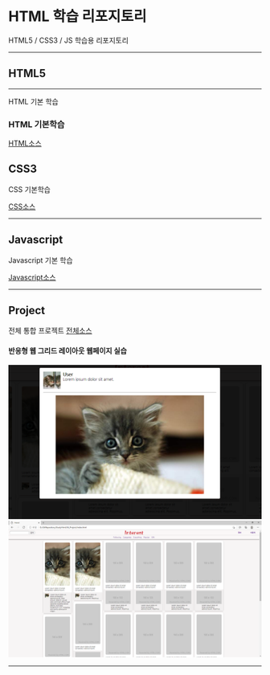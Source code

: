 # HTML 학습 리포지토리
HTML5 / CSS3 / JS 학습용 리포지토리


-----------------

## HTML5
----------------
HTML 기본 학습

### HTML 기본학습
[HTML소스](https://github.com/gjs405/StudyHtml/tree/main/01_HTML)

## CSS3
CSS 기본학습

[CSS소스](https://github.com/gjs405/StudyHtml/tree/main/02_CSS)

-------------
## Javascript
Javascript 기본 학습

[Javascript소스](https://github.com/gjs405/StudyHtml/tree/main/03_Javascript)

---------------------
## Project
전체 통합 프로젝트
[전체소스](https://github.com/gjs405/StudyHtml/tree/main/04_Project)
#### 반응형 웹 그리드 레이아웃 웹페이지 실습

![결과1](/04_Project/ref_images/result_01.png "전체레이아웃")
![결과2](/04_Project/ref_images/project_001.png)

------------------------


